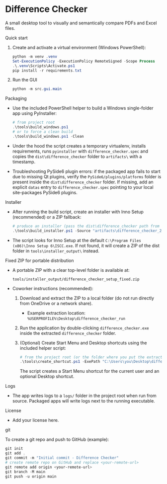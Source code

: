 # Difference Checker

A small desktop tool to visually and semantically compare PDFs and Excel files.

Quick start

1. Create and activate a virtual environment (Windows PowerShell):

   ```powershell
   python -m venv .venv
   Set-ExecutionPolicy -ExecutionPolicy RemoteSigned -Scope Process
   .\.venv\Scripts\Activate.ps1
   pip install -r requirements.txt
   ```

2. Run the GUI

   ```powershell
   python -m src.gui.main
   ```

Packaging

- Use the included PowerShell helper to build a Windows single-folder app using PyInstaller:

   ```powershell
   # from project root
   .\tools\build_windows.ps1
   # or to force a clean build
   .\tools\build_windows.ps1 -Clean
   ```

- Under the hood the script creates a temporary virtualenv, installs requirements, runs `pyinstaller` with
   `difference_checker.spec` and copies the `dist\difference_checker` folder to `artifacts\` with a timestamp.

- Troubleshooting PySide6 plugin errors: if the packaged app fails to start due to missing Qt plugins, verify
   the `PySide6/plugins/platforms` folder is present inside the `dist\difference_checker` folder. If missing,
   add an explicit `datas` entry to `difference_checker.spec` pointing to your local site-packages PySide6 plugins.

Installer

- After running the build script, create an installer with Inno Setup (recommended) or a ZIP fallback:

   ```powershell
   # produce an installer (pass the dist\difference_checker path from artifacts)
   .\tools\build_installer.ps1 -Source "artifacts\difference_checker_20250821_151923\difference_checker"
   ```

- The script looks for Inno Setup at the default `C:\Program Files (x86)\Inno Setup 6\ISCC.exe`. If not found,
   it will create a ZIP of the dist folder in `tools\installer_output\` instead.

Fixed ZIP for portable distribution

- A portable ZIP with a clear top-level folder is available at:

   `tools/installer_output/difference_checker_setup_fixed.zip`

- Coworker instructions (recommended):

   1. Download and extract the ZIP to a local folder (do not run directly from OneDrive or a network share).
       - Example extraction location: `%USERPROFILE%\Desktop\difference_checker_run`

   2. Run the application by double-clicking `difference_checker.exe` inside the extracted `difference_checker` folder.

   3. (Optional) Create Start Menu and Desktop shortcuts using the included helper script:

       ```powershell
       # from the project root (or the folder where you put the extracted files)
       .\tools\create_shortcut.ps1 -ExePath "C:\Users\you\Desktop\difference_checker_run\difference_checker\difference_checker.exe"
       ```

       The script creates a Start Menu shortcut for the current user and an optional Desktop shortcut.

Logs

- The app writes logs to a `logs/` folder in the project root when run from source. Packaged apps will write logs next to the running executable.

License

- Add your license here.

git

To create a git repo and push to GitHub (example):

```powershell
git init
git add .
git commit -m "Initial commit - Difference Checker"
# create remote repo on GitHub and replace <your-remote-url>
git remote add origin <your-remote-url>
git branch -M main
git push -u origin main
```
